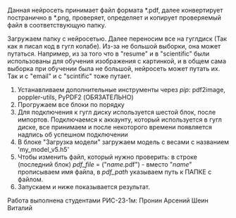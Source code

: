 Данная нейросеть принимает файл формата *.pdf, далее конвертирует постранично в *.png, проверяет, определяет и копирует проверяемый файл в соответствующую папку.

Загружаем папку с нейросетью. Далее переносим все на гуглдиск (Так как я писал код в гугл колабе). Из-за не большой выборки, она может путаться. Например, из за того что в "resume" и в "scientific" были использованы
для обучения изображения с картинкой, и в общем сама выборка при обучении была не большой, нейросеть может путать их. Так и с "email" и с "scintific" тоже путает. 
1. Устанавливаем дополнительные инструменты через *pip*: pdf2image, poppler-utils, PyPDF2 (ОБЯЗАТЕЛЬНО)
2. Прогружаем все блоки по порядку
3. Для подключения к гугл диску используется шестой блок, после импортов. Подключаемся к аккаунту, который используется в гугл диске, все принимаем и после некоторого времени появляется надпись об успешном подключении
4. В блоке "Загрузка модели" загружаем модель с весами с названием 'my_model_v5.h5'
5. Чтобы изменить файл, который нужно проверить: в строке (последний блок) *pdf_file* = ("*name*.pdf") - вместо "*name*" прописываем имя файла, в *pdf_path* указываем путь к ПАПКЕ с файлом.
6. Запускаем и ниже показывается результат.

Работа выполнена студентами РИС-23-1м:
Пронин Арсений
Шеин Виталий
